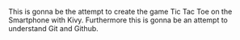 This is gonna be the attempt to create the game Tic Tac Toe on the Smartphone with Kivy.
Furthermore this is gonna be an attempt to understand Git and Github.
